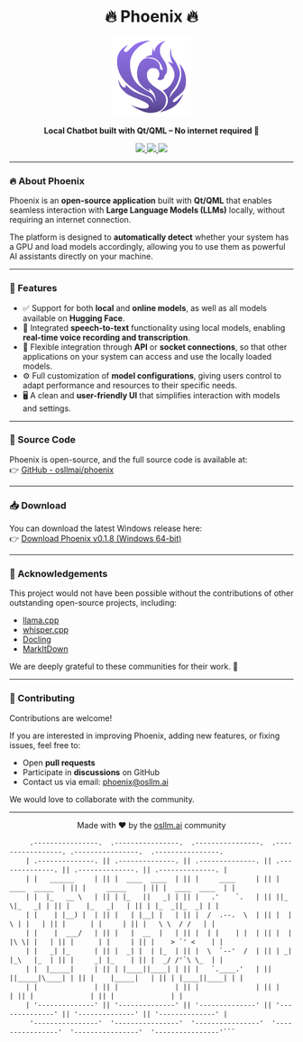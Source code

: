 <h1 align="center">🔥 Phoenix 🔥</h1>

<p align="center">
  <img src="docs/image/Phoenix.svg" alt="Phoenix Logo" width="140" height="140"/>
</p>

<p align="center">
  <b>Local Chatbot built with Qt/QML – No internet required 🚀</b>
</p>

<p align="center">
  <a href="https://github.com/osllmai/phoenix">
    <img src="https://img.shields.io/badge/Platform-Qt%2FQML-blue?style=for-the-badge"/>
    <img src="https://img.shields.io/badge/License-MIT-green?style=for-the-badge"/>
    <img src="https://img.shields.io/github/stars/osllmai/phoenix?style=for-the-badge"/>
  </a>
</p>

---

### 🔥 About Phoenix
Phoenix is an **open-source application** built with **Qt/QML** that enables seamless interaction with **Large Language Models (LLMs)** locally, without requiring an internet connection.  

The platform is designed to **automatically detect** whether your system has a GPU and load models accordingly, allowing you to use them as powerful AI assistants directly on your machine.

---

### 🚀 Features
- ✅ Support for both **local** and **online models**, as well as all models available on **Hugging Face**.  
- 🎤 Integrated **speech-to-text** functionality using local models, enabling **real-time voice recording and transcription**.  
- 🔌 Flexible integration through **API** or **socket connections**, so that other applications on your system can access and use the locally loaded models.  
- ⚙️ Full customization of **model configurations**, giving users control to adapt performance and resources to their specific needs.  
- 🖥️ A clean and **user-friendly UI** that simplifies interaction with models and settings.  

---

### 📂 Source Code
Phoenix is open-source, and the full source code is available at:  
👉 [GitHub - osllmai/phoenix](https://github.com/osllmai/phoenix)

---

### 📥 Download
You can download the latest Windows release here:  
👉 [Download Phoenix v0.1.8 (Windows 64-bit)](https://osllm-phoenix.s3.us-east-2.amazonaws.com/phoenix_windows/windows_64x/Phoenix_win64.exe)

---

### 🙏 Acknowledgements
This project would not have been possible without the contributions of other outstanding open-source projects, including:

- [llama.cpp](https://github.com/ggerganov/llama.cpp)  
- [whisper.cpp](https://github.com/ggml-org/whisper.cpp/)  
- [Docling](https://docling-project.github.io/docling/)  
- [MarkItDown](https://github.com/microsoft/markitdown)  

We are deeply grateful to these communities for their work. 💙

---

### 🤝 Contributing
Contributions are welcome!  

If you are interested in improving Phoenix, adding new features, or fixing issues, feel free to:  
- Open **pull requests**  
- Participate in **discussions** on GitHub  
- Contact us via email: [phoenix@osllm.ai](mailto:phoenix@osllm.ai)  

We would love to collaborate with the community.  

---

<p align="center">
  Made with ❤️ by the <a href="https://github.com/osllmai">osllm.ai</a> community
</p>




```
     .----------------.  .----------------.  .----------------.  .-----------------. .----------------.  .----------------.
    | .--------------. || .--------------. || .--------------. || .--------------. || .--------------. || .--------------. |
    | |   ______     | || |  ____  ____  | || |     ____     | || | ____  _____  | || |     _____    | || |  ____  ____  | |
    | |  |_   __ \   | || | |_   ||   _| | || |   .'    `.   | || ||_   \|_   _| | || |    |_   _|   | || | |_  _||_  _| | |
    | |    | |__) |  | || |   | |__| |   | || |  /  .--.  \  | || |  |   \ | |   | || |      | |     | || |   \ \  / /   | |
    | |    |  ___/   | || |   |  __  |   | || |  | |    | |  | || |  | |\ \| |   | || |      | |     | || |    > `' <    | |
    | |   _| |_      | || |  _| |  | |_  | || |  \  `--'  /  | || | _| |_\   |_  | || |     _| |_    | || |  _/ /'`\ \_  | |
    | |  |_____|     | || | |____||____| | || |   `.____.'   | || ||_____|\____| | || |    |_____|   | || | |____||____| | |
    | |              | || |              | || |              | || |              | || |              | || |              | |
    | '--------------' || '--------------' || '--------------' || '--------------' || '--------------' || '--------------' |
     '----------------'  '----------------'  '----------------'  '----------------'  '----------------'  '----------------'```
